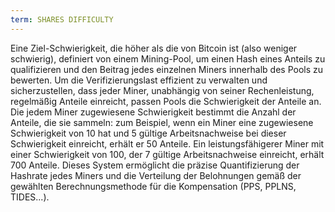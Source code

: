 ```yaml
---
term: SHARES DIFFICULTY
---
```


Eine Ziel-Schwierigkeit, die höher als die von Bitcoin ist (also weniger schwierig), definiert von einem Mining-Pool, um einen Hash eines Anteils zu qualifizieren und den Beitrag jedes einzelnen Miners innerhalb des Pools zu bewerten. Um die Verifizierungslast effizient zu verwalten und sicherzustellen, dass jeder Miner, unabhängig von seiner Rechenleistung, regelmäßig Anteile einreicht, passen Pools die Schwierigkeit der Anteile an. Die jedem Miner zugewiesene Schwierigkeit bestimmt die Anzahl der Anteile, die sie sammeln: zum Beispiel, wenn ein Miner eine zugewiesene Schwierigkeit von 10 hat und 5 gültige Arbeitsnachweise bei dieser Schwierigkeit einreicht, erhält er 50 Anteile. Ein leistungsfähigerer Miner mit einer Schwierigkeit von 100, der 7 gültige Arbeitsnachweise einreicht, erhält 700 Anteile. Dieses System ermöglicht die präzise Quantifizierung der Hashrate jedes Miners und die Verteilung der Belohnungen gemäß der gewählten Berechnungsmethode für die Kompensation (PPS, PPLNS, TIDES...).